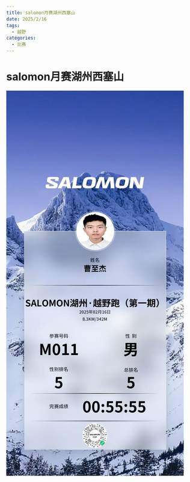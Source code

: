 ```yaml
---
title: salomon月赛湖州西塞山
date: 2025/2/16
tags:
  - 越野
categories:
  - 比赛
---
```


# salomon月赛湖州西塞山

![](../img/13.jpg)